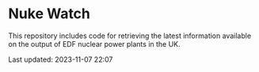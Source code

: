 # Nuke Watch

This repository includes code for retrieving the latest information available on the output of EDF nuclear power plants in the UK.

Last updated: 2023-11-07 22:07